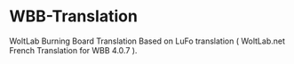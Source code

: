 # WBB-Translation

WoltLab Burning Board Translation Based on LuFo translation ( WoltLab.net French Translation for WBB 4.0.7 ).
